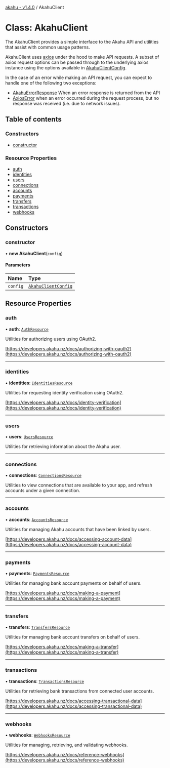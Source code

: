 [akahu - v1.4.0](../README.md) / AkahuClient

# Class: AkahuClient

The AkahuClient provides a simple interface to the Akahu API and utilities
that assist with common usage patterns.

AkahuClient uses [axios](https://axios-http.com/docs/intro) under the hood to make
API requests. A subset of axios request options can be passed through to the underlying axios
instance using the options available in [AkahuClientConfig](../README.md#akahuclientconfig).

In the case of an error while making an API request, you can expect to handle one of the
following two exceptions:

- [AkahuErrorResponse](AkahuErrorResponse.md) When an error response is returned from the API
- [AxiosError](https://github.com/axios/axios/blob/v0.21.1/index.d.ts#L85) when an error
   occurred during the request process, but no response was received (i.e. due to network issues).

## Table of contents

### Constructors

- [constructor](AkahuClient.md#constructor)

### Resource Properties

- [auth](AkahuClient.md#auth)
- [identities](AkahuClient.md#identities)
- [users](AkahuClient.md#users)
- [connections](AkahuClient.md#connections)
- [accounts](AkahuClient.md#accounts)
- [payments](AkahuClient.md#payments)
- [transfers](AkahuClient.md#transfers)
- [transactions](AkahuClient.md#transactions)
- [webhooks](AkahuClient.md#webhooks)

## Constructors

### constructor

• **new AkahuClient**(`config`)

#### Parameters

| Name | Type |
| :------ | :------ |
| `config` | [`AkahuClientConfig`](../README.md#akahuclientconfig) |

## Resource Properties

### auth

• **auth**: [`AuthResource`](AuthResource.md)

Utilities for authorizing users using OAuth2.

[https://developers.akahu.nz/docs/authorizing-with-oauth2](https://developers.akahu.nz/docs/authorizing-with-oauth2)

___

### identities

• **identities**: [`IdentitiesResource`](IdentitiesResource.md)

Utilities for requesting identity verification using OAuth2.

[https://developers.akahu.nz/docs/identity-verification](https://developers.akahu.nz/docs/identity-verification)

___

### users

• **users**: [`UsersResource`](UsersResource.md)

Utilities for retrieving information about the Akahu user.

___

### connections

• **connections**: [`ConnectionsResource`](ConnectionsResource.md)

Utilities to view connections that are available to your app, and refresh
accounts under a given connection.

___

### accounts

• **accounts**: [`AccountsResource`](AccountsResource.md)

Utilities for managing Akahu accounts that have been linked by users.

[https://developers.akahu.nz/docs/accessing-account-data](https://developers.akahu.nz/docs/accessing-account-data)

___

### payments

• **payments**: [`PaymentsResource`](PaymentsResource.md)

Utilities for managing bank account payments on behalf of users.

[https://developers.akahu.nz/docs/making-a-payment](https://developers.akahu.nz/docs/making-a-payment)

___

### transfers

• **transfers**: [`TransfersResource`](TransfersResource.md)

Utilities for managing bank account transfers on behalf of users.

[https://developers.akahu.nz/docs/making-a-transfer](https://developers.akahu.nz/docs/making-a-transfer)

___

### transactions

• **transactions**: [`TransactionsResource`](TransactionsResource.md)

Utilities for retrieving bank transactions from connected user accounts.

[https://developers.akahu.nz/docs/accessing-transactional-data](https://developers.akahu.nz/docs/accessing-transactional-data)

___

### webhooks

• **webhooks**: [`WebhooksResource`](WebhooksResource.md)

Utilities for managing, retrieving, and validating webhooks.

[https://developers.akahu.nz/docs/reference-webhooks](https://developers.akahu.nz/docs/reference-webhooks)
